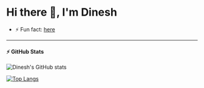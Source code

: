 # Hi there 👋, I'm Dinesh


- ⚡ Fun fact:  [here](https://sourcerer.io/dineshbhagat)


------

#### :zap: GitHub Stats

![Dinesh's GitHub stats](https://github-readme-stats.vercel.app/api?username=dineshbhagat&count_private=true&show_icons=true&theme=radical)

[![Top Langs](https://github-readme-stats.vercel.app/api/top-langs/?username=dineshbhagat&layout=compact&theme=radical)](https://github.com/dineshbhagat)

<!--
**dineshbhagat/dineshbhagat** is a ✨ _special_ ✨ repository because its `README.md` (this file) appears on your GitHub profile.

Here are some ideas to get you started:

- 🔭 I’m currently working on ...
- 🌱 I’m currently learning ...
- 👯 I’m looking to collaborate on ...
- 🤔 I’m looking for help with ...
- 💬 Ask me about ...
- 📫 How to reach me: ...
- 😄 Pronouns: ...

-->
